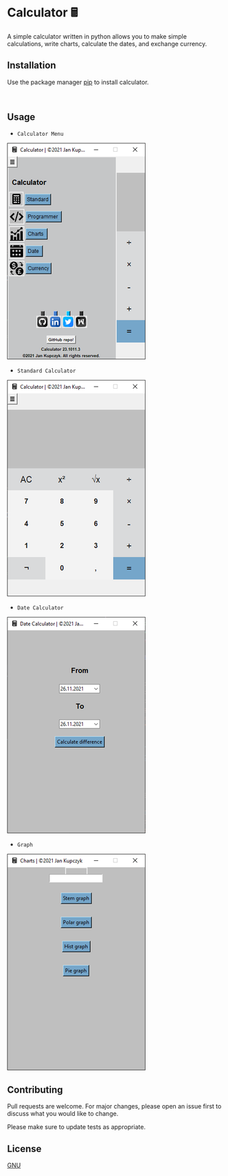 # Calculator 🖩

A simple calculator written in python allows you to make simple calculations, write charts, calculate the dates, and exchange currency.

## Installation

Use the package manager [pip](https://pip.pypa.io/en/stable/) to install calculator.
   
```bash
                              
```

## Usage

* ```Calculator Menu```

![Calculator Menu](img/calc_menu.PNG)

* ```Standard Calculator```

![Calculator](img/calc.PNG)

* ```Date Calculator```

![Date Calculator](img/date.PNG)

* ```Graph```

![Graph maker](img/charts.PNG)

## Contributing
Pull requests are welcome. For major changes, please open an issue first to discuss what you would like to change.

Please make sure to update tests as appropriate.

## License
[GNU](https://choosealicense.com/licenses/gnu/)

